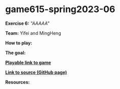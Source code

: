 # game615-spring2023-06

**Exercise 6:** _"AAAAA"_

**Team:** Yifei and MingHeng

**How to play:** 
 

**The goal:** 
 

[**Playable link to game**]() 

[**Link to source (GitHub page)**](https://github.com/wy6714/game615-spring2023-06/tree/main/exersice06) 

**Resources:**

